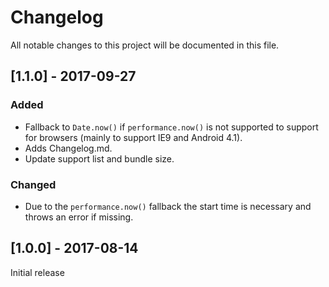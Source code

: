 # Changelog
All notable changes to this project will be documented in this file.

## [1.1.0] - 2017-09-27
### Added
- Fallback to `Date.now()` if `performance.now()` is not supported to support for browsers (mainly to support IE9 and Android 4.1).
- Adds Changelog.md.
- Update support list and bundle size.
### Changed
- Due to the `performance.now()` fallback the start time is necessary and throws an error if missing.

## [1.0.0] - 2017-08-14
Initial release
